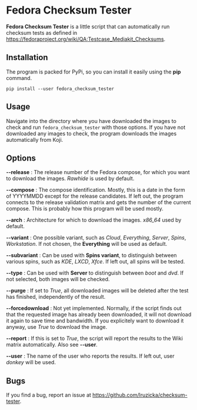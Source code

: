 # Fedora Checksum Tester

**Fedora Checksum Tester** is a little script that can automatically run checksum
tests as defined in https://fedoraproject.org/wiki/QA:Testcase_Mediakit_Checksums.

## Installation

The program is packed for PyPi, so you can install it easily using the **pip** 
command.

`pip install --user fedora_checksum_tester`

## Usage

Navigate into the directory where you have downloaded the images to check and
run `fedora_checksum_tester` with those options. If you have not downloaded any 
images to check, the program downloads the images automatically from Koji.

## Options

**--release** : The release number of the Fedora compose, for which you want
to download the images. *Rawhide* is used by default.

**--compose** : The compose identification. Mostly, this is a date in the form of
YYYYMMDD except for the release candidates. If left out, the program connects to
the release validation matrix and gets the number of the current compose. This is
probably how this program will be used mostly.

**--arch** : Architecture for which to download the images. *x86_64* used by default.

**--variant** : One possible variant, such as *Cloud*, *Everything*, *Server*, 
*Spins*, *Workstation*. If not chosen, the **Everything** will be used as default.

**--subvariant** : Can be used with **Spins variant**, to distinguish between
various spins, such as *KDE*, *LXCD*, *Xfce*. If left out, all spins will be 
tested.

**--type** : Can be used with **Server** to distinguish between *boot* and *dvd*. If
not selected, both images will be checked.

**--purge** : If set to *True*, all downloaded images will be deleted after the test 
has finished, independently of the result.

**--forcedownload** : Not yet implemented. Normally, if the script finds out
that the requested image has already been downloaded, it will not download it again 
to save time and bandwidth. If you explicitely want to download it anyway, use *True* 
to download the image.

**--report** : If this is set to *True*, the script will report the results to the
Wiki matrix automatically. Also see **--user**.

**--user** : The name of the user who reports the results. If left out, user *donkey*
will be used.

## Bugs

If you find a bug, report an issue at https://github.com/lruzicka/checksum-tester.

